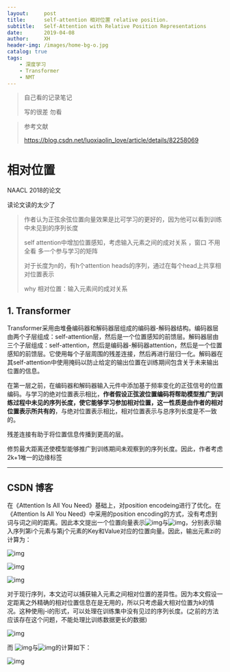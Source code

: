 ```yaml
---
layout:     post
title:      self-attention 相对位置 relative position.
subtitle:   Self-Attention with Relative Position Representations
date:       2019-04-08
author:     XH
header-img: /images/home-bg-o.jpg
catalog: true
tags:
    - 深度学习
    - Transformer
    - NMT
---
```



>自己看的记录笔记
>
>写的很差 勿看




>参考文献
>
><https://blog.csdn.net/luoxiaolin_love/article/details/82258069> 

# 相对位置

NAACL 2018的论文 

读论文读的太少了

> 作者认为正弦余弦位置向量效果是比可学习的更好的，因为他可以看到训练中未见到的序列长度
>
> self attention中增加位置感知，考虑输入元素之间的成对关系 ，窗口 不用全看 多一个参与学习的矩阵 
>
> 对于长度为n的，有h个attention heads的序列，通过在每个head上共享相对位置表示 
>
> why 相对位置：输入元素间的成对关系



## 1. Transformer

Transformer采用由堆叠编码器和解码器层组成的编码器-解码器结构。编码器层由两个子层组成：self-attention层，然后是一个位置感知的前馈层。解码器层由三个子层组成：self-attention，然后是编码器-解码器attention，然后是一个位置感知的前馈层。它使用每个子层周围的残差连接，然后再进行层归一化。解码器在其self-attention中使用掩码以防止给定的输出位置在训练期间包含关于未来输出位置的信息。

在第一层之前，在编码器和解码器输入元件中添加基于频率变化的正弦信号的位置编码。与学习的绝对位置表示相比，**作者假设正弦波位置编码将帮助模型推广到训练过程中未见的序列长度，使它能够学习参加相对位置，这一性质是由作者的相对位置表示所共有的**，与绝对位置表示相比，相对位置表示与总序列长度是不一致的。

 残差连接有助于将位置信息传播到更高的层。



修剪最大距离还使模型能够推广到训练期间未观察到的序列长度。因此，作者考虑2k+1唯一的边缘标签 

---

## CSDN 博客

在《Attention Is All You Need》基础上，对position encodeing进行了优化。在《Attention Is All You Need》中采用的position encoding的方式，没有考虑到词与词之间的距离。因此本文提出一个位置向量表示![img](https://img-blog.csdn.net/20180831183033560?watermark/2/text/aHR0cHM6Ly9ibG9nLmNzZG4ubmV0L2x1b3hpYW9saW5fbG92ZQ==/font/5a6L5L2T/fontsize/400/fill/I0JBQkFCMA==/dissolve/70)与![img](https://img-blog.csdn.net/20180831183102452?watermark/2/text/aHR0cHM6Ly9ibG9nLmNzZG4ubmV0L2x1b3hpYW9saW5fbG92ZQ==/font/5a6L5L2T/fontsize/400/fill/I0JBQkFCMA==/dissolve/70)，分别表示输入序列第i个元素与第j个元素的Key和Value对应的位置向量。因此，输出元素zi的计算为：

![img](https://img-blog.csdn.net/20180831183256789?watermark/2/text/aHR0cHM6Ly9ibG9nLmNzZG4ubmV0L2x1b3hpYW9saW5fbG92ZQ==/font/5a6L5L2T/fontsize/400/fill/I0JBQkFCMA==/dissolve/70)

![img](https://img-blog.csdn.net/20180831183325257?watermark/2/text/aHR0cHM6Ly9ibG9nLmNzZG4ubmV0L2x1b3hpYW9saW5fbG92ZQ==/font/5a6L5L2T/fontsize/400/fill/I0JBQkFCMA==/dissolve/70)

![img](https://img-blog.csdn.net/20180831183336288?watermark/2/text/aHR0cHM6Ly9ibG9nLmNzZG4ubmV0L2x1b3hpYW9saW5fbG92ZQ==/font/5a6L5L2T/fontsize/400/fill/I0JBQkFCMA==/dissolve/70)

​      对于现行序列，本文边可以捕获输入元素之间相对位置的差异性。因为本文假设一定距离之外精确的相对位置信息在是无用的，所以只考虑最大相对位置为k的情况。这种使用j-i的形式，可以处理在训练集中没有见过的序列长度。(之前的方法应该存在这个问题，不能处理比训练数据更长的数据)

 

![img](https://img-blog.csdn.net/20180831183613197?watermark/2/text/aHR0cHM6Ly9ibG9nLmNzZG4ubmV0L2x1b3hpYW9saW5fbG92ZQ==/font/5a6L5L2T/fontsize/400/fill/I0JBQkFCMA==/dissolve/70)

而 ![img](https://img-blog.csdn.net/20180831183033560?watermark/2/text/aHR0cHM6Ly9ibG9nLmNzZG4ubmV0L2x1b3hpYW9saW5fbG92ZQ==/font/5a6L5L2T/fontsize/400/fill/I0JBQkFCMA==/dissolve/70)与![img](https://img-blog.csdn.net/20180831183102452?watermark/2/text/aHR0cHM6Ly9ibG9nLmNzZG4ubmV0L2x1b3hpYW9saW5fbG92ZQ==/font/5a6L5L2T/fontsize/400/fill/I0JBQkFCMA==/dissolve/70)的计算如下：

![img](https://img-blog.csdn.net/20180831183939962?watermark/2/text/aHR0cHM6Ly9ibG9nLmNzZG4ubmV0L2x1b3hpYW9saW5fbG92ZQ==/font/5a6L5L2T/fontsize/400/fill/I0JBQkFCMA==/dissolve/70)